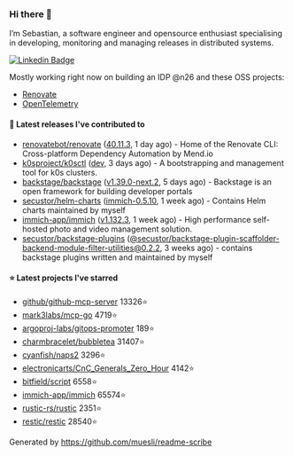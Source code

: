### Hi there 👋

I’m Sebastian, a software engineer and opensource enthusiast specialising in developing, monitoring and managing releases in distributed systems.    

[![Linkedin Badge](https://img.shields.io/badge/-LinkedIn-blue?style=flat&logo=Linkedin&logoColor=white&link=https://www.linkedin.com/in/sebastian-poxhofer/)](https://www.linkedin.com/in/sebastian-poxhofer/)

Mostly working right now on building an IDP @n26 and these OSS projects:
- [Renovate](https://github.com/renovatebot/renovate)
- [OpenTelemetry](https://github.com/open-telemetry)



#### 🚀 Latest releases I've contributed to

- [renovatebot/renovate](https://github.com/renovatebot/renovate) ([40.11.3](https://github.com/renovatebot/renovate/releases/tag/40.11.3), 1 day ago) - Home of the Renovate CLI: Cross-platform Dependency Automation by Mend.io
- [k0sproject/k0sctl](https://github.com/k0sproject/k0sctl) ([dev](https://github.com/k0sproject/k0sctl/releases/tag/dev), 3 days ago) - A bootstrapping and management tool for k0s clusters.
- [backstage/backstage](https://github.com/backstage/backstage) ([v1.39.0-next.2](https://github.com/backstage/backstage/releases/tag/v1.39.0-next.2), 5 days ago) - Backstage is an open framework for building developer portals
- [secustor/helm-charts](https://github.com/secustor/helm-charts) ([immich-0.5.10](https://github.com/secustor/helm-charts/releases/tag/immich-0.5.10), 1 week ago) - Contains Helm charts maintained by myself
- [immich-app/immich](https://github.com/immich-app/immich) ([v1.132.3](https://github.com/immich-app/immich/releases/tag/v1.132.3), 1 week ago) - High performance self-hosted photo and video management solution.
- [secustor/backstage-plugins](https://github.com/secustor/backstage-plugins) ([@secustor/backstage-plugin-scaffolder-backend-module-filter-utilities@0.2.2](https://github.com/secustor/backstage-plugins/releases/tag/%40secustor/backstage-plugin-scaffolder-backend-module-filter-utilities%400.2.2), 3 weeks ago) - contains backstage plugins written and maintained by myself

#### ⭐ Latest projects I've starred

- [github/github-mcp-server](https://github.com/github/github-mcp-server) 13326⭐
- [mark3labs/mcp-go](https://github.com/mark3labs/mcp-go) 4719⭐
- [argoproj-labs/gitops-promoter](https://github.com/argoproj-labs/gitops-promoter) 189⭐
- [charmbracelet/bubbletea](https://github.com/charmbracelet/bubbletea) 31407⭐
- [cyanfish/naps2](https://github.com/cyanfish/naps2) 3296⭐
- [electronicarts/CnC_Generals_Zero_Hour](https://github.com/electronicarts/CnC_Generals_Zero_Hour) 4142⭐
- [bitfield/script](https://github.com/bitfield/script) 6558⭐
- [immich-app/immich](https://github.com/immich-app/immich) 65574⭐
- [rustic-rs/rustic](https://github.com/rustic-rs/rustic) 2351⭐
- [restic/restic](https://github.com/restic/restic) 28540⭐



Generated by https://github.com/muesli/readme-scribe
